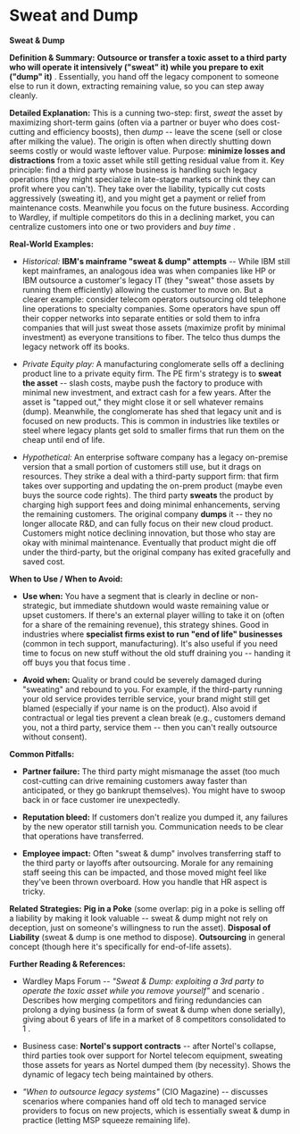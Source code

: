 # Sweat and Dump

**Sweat & Dump**

**Definition & Summary:**  **Outsource or transfer a toxic asset to a third party who will operate it intensively ("sweat" it) while you prepare to exit ("dump" it)**  . Essentially, you hand off the legacy component to someone else to run it down, extracting remaining value, so you can step away cleanly.

**Detailed Explanation:** This is a cunning two-step: first, *sweat* the asset by maximizing short-term gains (often via a partner or buyer who does cost-cutting and efficiency boosts), then *dump* -- leave the scene (sell or close after milking the value). The origin is often when directly shutting down seems costly or would waste leftover value. Purpose: **minimize losses and distractions** from a toxic asset while still getting residual value from it. Key principle: find a third party whose business is handling such legacy operations (they might specialize in late-stage markets or think they can profit where you can't). They take over the liability, typically cut costs aggressively (sweating it), and you might get a payment or relief from maintenance costs. Meanwhile you focus on the future business. According to Wardley, if multiple competitors do this in a declining market, you can centralize customers into one or two providers and *buy time* .

**Real-World Examples:**

-  *Historical:* **IBM's mainframe "sweat & dump" attempts** -- While IBM still kept mainframes, an analogous idea was when companies like HP or IBM outsource a customer's legacy IT (they "sweat" those assets by running them efficiently) allowing the customer to move on. But a clearer example: consider telecom operators outsourcing old telephone line operations to specialty companies. Some operators have spun off their copper networks into separate entities or sold them to infra companies that will just sweat those assets (maximize profit by minimal investment) as everyone transitions to fiber. The telco thus dumps the legacy network off its books.

-  *Private Equity play:* A manufacturing conglomerate sells off a declining product line to a private equity firm. The PE firm's strategy is to **sweat the asset** -- slash costs, maybe push the factory to produce with minimal new investment, and extract cash for a few years. After the asset is "tapped out," they might close it or sell whatever remains (dump). Meanwhile, the conglomerate has shed that legacy unit and is focused on new products. This is common in industries like textiles or steel where legacy plants get sold to smaller firms that run them on the cheap until end of life.

-  *Hypothetical:* An enterprise software company has a legacy on-premise version that a small portion of customers still use, but it drags on resources. They strike a deal with a third-party support firm: that firm takes over supporting and updating the on-prem product (maybe even buys the source code rights). The third party **sweats** the product by charging high support fees and doing minimal enhancements, serving the remaining customers. The original company **dumps** it -- they no longer allocate R&D, and can fully focus on their new cloud product. Customers might notice declining innovation, but those who stay are okay with minimal maintenance. Eventually that product might die off under the third-party, but the original company has exited gracefully and saved cost.

**When to Use / When to Avoid:**

-  **Use when:** You have a segment that is clearly in decline or non-strategic, but immediate shutdown would waste remaining value or upset customers. If there's an external player willing to take it on (often for a share of the remaining revenue), this strategy shines. Good in industries where **specialist firms exist to run "end of life" businesses** (common in tech support, manufacturing). It's also useful if you need time to focus on new stuff without the old stuff draining you -- handing it off buys you that focus time .

-  **Avoid when:** Quality or brand could be severely damaged during "sweating" and rebound to you. For example, if the third-party running your old service provides terrible service, your brand might still get blamed (especially if your name is on the product). Also avoid if contractual or legal ties prevent a clean break (e.g., customers demand you, not a third party, service them -- then you can't really outsource without consent).

**Common Pitfalls:**

-  **Partner failure:** The third party might mismanage the asset (too much cost-cutting can drive remaining customers away faster than anticipated, or they go bankrupt themselves). You might have to swoop back in or face customer ire unexpectedly.

-  **Reputation bleed:** If customers don't realize you dumped it, any failures by the new operator still tarnish you. Communication needs to be clear that operations have transferred.

-  **Employee impact:** Often "sweat & dump" involves transferring staff to the third party or layoffs after outsourcing. Morale for any remaining staff seeing this can be impacted, and those moved might feel like they've been thrown overboard. How you handle that HR aspect is tricky.

**Related Strategies:** **Pig in a Poke** (some overlap: pig in a poke is selling off a liability by making it look valuable -- sweat & dump might not rely on deception, just on someone's willingness to run the asset). **Disposal of Liability** (sweat & dump is one method to dispose). **Outsourcing** in general concept (though here it's specifically for end-of-life assets).

**Further Reading & References:**

-  Wardley Maps Forum -- *"Sweat & Dump: exploiting a 3rd party to operate the toxic asset while you remove yourself"* and scenario . Describes how merging competitors and firing redundancies can prolong a dying business (a form of sweat & dump when done serially), giving about 6 years of life in a market of 8 competitors consolidated to 1 .

-  Business case: **Nortel's support contracts** -- after Nortel's collapse, third parties took over support for Nortel telecom equipment, sweating those assets for years as Nortel dumped them (by necessity). Shows the dynamic of legacy tech being maintained by others.

-  *"When to outsource legacy systems"* (CIO Magazine) -- discusses scenarios where companies hand off old tech to managed service providers to focus on new projects, which is essentially sweat & dump in practice (letting MSP squeeze remaining life).